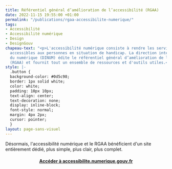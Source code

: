 ```yaml
---
title: Référentiel général d’amélioration de l’accessibilité (RGAA)
date: 2022-11-15 19:55:00 +01:00
permalink: "/publications/rgaa-accessibilite-numerique/"
tags:
- Accessibilité
- Accessibilité numérique
- Design
- DesignGouv
chapeau-text: "<p>L'accessibilité numérique consiste à rendre les services en ligne
  accessibles aux personnes en situation de handicap. La direction interministérielle
  du numérique (DINUM) édite le référentiel général d’amélioration de l’accessibilité
  (RGAA) et fournit tout un ensemble de ressources et d'outils utiles.</p>"
style: |-
  .button {
  background-color: #0d5c98;
  border: 1px solid white;
  color: white;
  padding: 10px 10px;
  text-align: center;
  text-decoration: none;
  display: inline-block;
  font-style: normal;
  margin: 4px 2px;
  cursor: pointer;
  }
layout: page-sans-visuel
---
```


<div class="exergue">Désormais, l'accessibilité numérique et le RGAA bénéficient d'un site entièrement dédié, plus simple, plus clair, plus complet.
<div style="margin-bottom: 10px; margin-top: 20px" align="center"><a href="https://accessibilite.numerique.gouv.fr" class="button" alt="Accéder à accessibilite.numerique.gouv.fr - Lien externe"><b>Accéder à accessibilite.numerique.gouv.fr</b></a> </div>
</div>